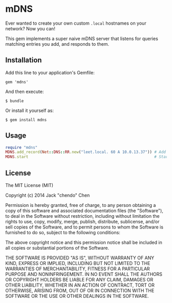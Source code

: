 # mDNS

Ever wanted to create your own custom `.local` hostnames on your network? Now you can!

This gem implements a super naive mDNS server that listens for queries matching entries you add, and responds to them.

## Installation

Add this line to your application's Gemfile:

    gem 'mdns'

And then execute:

    $ bundle

Or install it yourself as:

    $ gem install mdns

## Usage

```ruby
require "mdns"
MDNS.add_record(Net::DNS::RR.new("leet.local. 60 A 10.0.13.37")) # Add a record for leet.local to resolve to 10.0.13.37 with a TTL of 60 seconds
MDNS.start                                                       # Start listening
```

## License

The MIT License (MIT)

Copyright (c) 2014 Jack "chendo" Chen

Permission is hereby granted, free of charge, to any person obtaining a copy
of this software and associated documentation files (the "Software"), to deal
in the Software without restriction, including without limitation the rights
to use, copy, modify, merge, publish, distribute, sublicense, and/or sell
copies of the Software, and to permit persons to whom the Software is
furnished to do so, subject to the following conditions:

The above copyright notice and this permission notice shall be included in
all copies or substantial portions of the Software.

THE SOFTWARE IS PROVIDED "AS IS", WITHOUT WARRANTY OF ANY KIND, EXPRESS OR
IMPLIED, INCLUDING BUT NOT LIMITED TO THE WARRANTIES OF MERCHANTABILITY,
FITNESS FOR A PARTICULAR PURPOSE AND NONINFRINGEMENT. IN NO EVENT SHALL THE
AUTHORS OR COPYRIGHT HOLDERS BE LIABLE FOR ANY CLAIM, DAMAGES OR OTHER
LIABILITY, WHETHER IN AN ACTION OF CONTRACT, TORT OR OTHERWISE, ARISING FROM,
OUT OF OR IN CONNECTION WITH THE SOFTWARE OR THE USE OR OTHER DEALINGS IN
THE SOFTWARE.